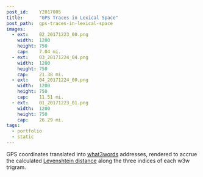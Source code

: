 ```yaml
---
post_id:    Y2017005
title:      "GPS Traces in Lexical Space"
post_path:  gps-traces-in-lexical-space
images:
  - ext:    02_20171223_00.png
    width:  1200
    height: 750
    cap:    7.04 mi.
  - ext:    03_20171224_04.png
    width:  1200
    height: 750
    cap:    21.38 mi.
  - ext:    04_20171224_00.png
    width:  1200
    height: 750
    cap:    11.51 mi.
  - ext:    01_20171223_01.png
    width:  1200
    height: 750
    cap:    26.29 mi.
tags:
  - portfolio
  - static
---
```

GPS coordinates translated into [what3words](https://what3words.com/) addresses, rendered to accrue the calculated [Levenshtein distance](https://en.wikipedia.org/wiki/Levenshtein_distance) along the three indices of each w3w trigram.